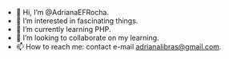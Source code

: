 - 👋 Hi, I’m @AdrianaEFRocha.
- 👀 I’m interested in fascinating things.
- 🌱 I’m currently learning PHP.
- 💞️ I’m looking to collaborate on my learning.
- 📫 How to reach me: contact e-mail adrianalibras@gmail.com.

<!---
AdrianaEFRocha/AdrianaEFRocha is a ✨ special ✨ repository because its `README.md` (this file) appears on your GitHub profile.
You can click the Preview link to take a look at your changes.
--->
